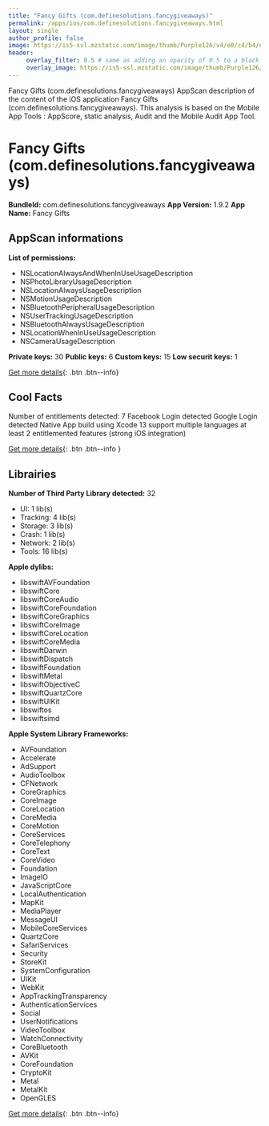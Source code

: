 ```yaml
---
title: "Fancy Gifts (com.definesolutions.fancygiveaways)"
permalink: /apps/ios/com.definesolutions.fancygiveaways.html
layout: single
author_profile: false
image: https://is5-ssl.mzstatic.com/image/thumb/Purple126/v4/e0/c4/b4/e0c4b43d-4f35-c6c8-14fb-406a231ae7bb/AppIcon-0-0-1x_U007emarketing-0-0-0-5-0-0-sRGB-0-0-0-GLES2_U002c0-512MB-85-220-0-0.png/512x512bb.jpg
header: 
     overlay_filter: 0.5 # same as adding an opacity of 0.5 to a black background
     overlay_image: https://is5-ssl.mzstatic.com/image/thumb/Purple126/v4/e0/c4/b4/e0c4b43d-4f35-c6c8-14fb-406a231ae7bb/AppIcon-0-0-1x_U007emarketing-0-0-0-5-0-0-sRGB-0-0-0-GLES2_U002c0-512MB-85-220-0-0.png/512x512bb.jpg
---
```

Fancy Gifts (com.definesolutions.fancygiveaways) AppScan description of the content of the iOS application Fancy Gifts (com.definesolutions.fancygiveaways). This analysis is based on the Mobile App Tools : AppScore, static analysis, Audit and the Mobile Audit App Tool.

# Fancy Gifts (com.definesolutions.fancygiveaways)

**BundleId:** com.definesolutions.fancygiveaways
**App Version:** 1.9.2
**App Name:** Fancy Gifts


## AppScan informations 

**List of permissions:** 
- NSLocationAlwaysAndWhenInUseUsageDescription
- NSPhotoLibraryUsageDescription
- NSLocationAlwaysUsageDescription
- NSMotionUsageDescription
- NSBluetoothPeripheralUsageDescription
- NSUserTrackingUsageDescription
- NSBluetoothAlwaysUsageDescription
- NSLocationWhenInUseUsageDescription
- NSCameraUsageDescription
  
  
**Private keys:** 30
**Public keys:** 6
**Custom keys:** 15
**Low securit keys:** 1
  
[Get more details](/pricing.html){: .btn .btn--info}

## Cool Facts

Number of entitlements detected: 7
Facebook Login detected
Google Login detected
Native App
build using Xcode 13
support multiple languages
at least 2 entitlemented features (strong iOS integration)
  
[Get more details](/pricing.html){: .btn .btn--info }

## Librairies 
**Number of Third Party Library detected:** 32
- UI: 1 lib(s)
- Tracking: 4 lib(s)
- Storage: 3 lib(s)
- Crash: 1 lib(s)
- Network: 2 lib(s)
- Tools: 16 lib(s)


**Apple dylibs:**
- libswiftAVFoundation
- libswiftCore
- libswiftCoreAudio
- libswiftCoreFoundation
- libswiftCoreGraphics
- libswiftCoreImage
- libswiftCoreLocation
- libswiftCoreMedia
- libswiftDarwin
- libswiftDispatch
- libswiftFoundation
- libswiftMetal
- libswiftObjectiveC
- libswiftQuartzCore
- libswiftUIKit
- libswiftos
- libswiftsimd


**Apple System Library Frameworks:**
- AVFoundation
- Accelerate
- AdSupport
- AudioToolbox
- CFNetwork
- CoreGraphics
- CoreImage
- CoreLocation
- CoreMedia
- CoreMotion
- CoreServices
- CoreTelephony
- CoreText
- CoreVideo
- Foundation
- ImageIO
- JavaScriptCore
- LocalAuthentication
- MapKit
- MediaPlayer
- MessageUI
- MobileCoreServices
- QuartzCore
- SafariServices
- Security
- StoreKit
- SystemConfiguration
- UIKit
- WebKit
- AppTrackingTransparency
- AuthenticationServices
- Social
- UserNotifications
- VideoToolbox
- WatchConnectivity
- CoreBluetooth
- AVKit
- CoreFoundation
- CryptoKit
- Metal
- MetalKit
- OpenGLES


  
[Get more details](/pricing.html){: .btn .btn--info}

